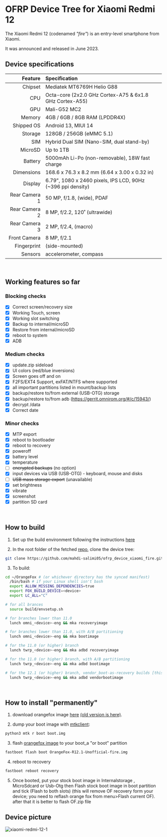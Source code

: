 # OFRP Device Tree for Xiaomi Redmi 12

The Xiaomi Redmi 12 (codenamed _"fire"_) is an entry-level smartphone from Xiaomi.

It was announced and released in June 2023.

## Device specifications

| Feature                        | Specification                                                     |
| -----------------------------: | :---------------------------------------------------------------- |
| Chipset                        | Mediatek MT6769H Helio G88                                        |
| CPU                            | Octa-core (2x2.0 GHz Cortex-A75 & 6x1.8 GHz Cortex-A55)           |
| GPU                            | Mali-G52 MC2                                                      |
| Memory                         | 4GB / 6GB / 8GB RAM (LPDDR4X)                                     |
| Shipped OS                     | Android 13, MIUI 14                                               |
| Storage                        | 128GB / 256GB (eMMC 5.1)                                          |
| SIM                            | Hybrid Dual SIM (Nano-SIM, dual stand-by)                         |
| MicroSD                        | Up to 1TB                                                         |
| Battery                        | 5000mAh Li-Po (non-removable), 18W fast charge                    |
| Dimensions                     | 168.6 x 76.3 x 8.2 mm (6.64 x 3.00 x 0.32 in)                     |
| Display                        | 6.79", 1080 x 2460 pixels, IPS LCD, 90Hz (~396 ppi density)       |
| Rear Camera 1                  | 50 MP, f/1.8, (wide), PDAF                                        |
| Rear Camera 2                  | 8 MP, f/2.2, 120˚ (ultrawide)                                     |
| Rear Camera 3                  | 2 MP, f/2.4, (macro)                                              |
| Front Camera                   | 8 MP, f/2.1                                                       |
| Fingerprint                    | (side-mounted)                                                    |
| Sensors                        | accelerometer, compass                                            |

$~$

## Working features so far

### Blocking checks
- [X] Correct screen/recovery size
- [X] Working Touch, screen
- [X] Working slot switching
- [X] Backup to internal/microSD
- [X] Restore from internal/microSD
- [X] reboot to system
- [X] ADB

### Medium checks
- [X] update.zip sideload
- [X] UI colors (red/blue inversions)
- [X] Screen goes off and on
- [X] F2FS/EXT4 Support, exFAT/NTFS where supported
- [X] all important partitions listed in mount/backup lists
- [X] backup/restore to/from external (USB-OTG) storage
- [X] backup/restore to/from adb (https://gerrit.omnirom.org/#/c/15943/)
- [X] decrypt /data
- [X] Correct date

### Minor checks
- [X] MTP export
- [X] reboot to bootloader
- [X] reboot to recovery
- [X] poweroff
- [X] battery level
- [X] temperature
- [ ] ~~encrypted backups~~ (no option)
- [X] input devices via USB (USB-OTG) - keyboard, mouse and disks
- [ ] ~~USB mass storage export~~ (unavailable)
- [X] set brightness
- [X] vibrate
- [X] screenshot
- [X] partition SD card

$~$

## How to build

1. Set up the build environment following the instructions [here](https://wiki.orangefox.tech/en/dev/building#h-0-prepare-the-build-environment-debian-based-linux-distros)

2. In the root folder of the fetched [repo](https://wiki.orangefox.tech/en/dev/building#h-1-sync-orangefox-sources-and-minimal-manifest), clone the device tree:

```bash
git clone https://github.com/mahdi-salimi05/ofrp_device_xiaomi_fire.git device/xiaomi/fire
```

3. To build:

```bash
cd ~/OrangeFox # (or whichever directory has the synced manifest)
  /bin/bash # if your Linux shell isn't bash
  export ALLOW_MISSING_DEPENDENCIES=true
  export FOX_BUILD_DEVICE=<device>
  export LC_ALL="C"

# for all brances
  source build/envsetup.sh

# for branches lower than 11.0
  lunch omni_<device>-eng && mka recoveryimage

# for branches lower than 11.0, with A/B partitioning
  lunch omni_<device>-eng && mka bootimage

# for the 11.0 (or higher) branch
  lunch twrp_<device>-eng && mka adbd recoveryimage

# for the 11.0 (or higher) branch, with A/B partitioning
  lunch twrp_<device>-eng && mka adbd bootimage

# for the 12.1 (or higher) branch, vendor_boot-as-recovery builds [this is highly experimental and unsupported!]
  lunch twrp_<device>-eng && mka adbd vendorbootimage
```

$~$

## How to install "permanently"

1. download orangefox image [here](https://github.com/mahdi-salimi05/OrangeFox-Action-Builder/releases) [(old version is here)](https://github.com/mahdi-salimi05/Action-OFRP-Builder/releases).

2. dump your boot image with [mtkclient](https://github.com/bkerler/mtkclient):

```bash
python3 mtk r boot boot.img
```

3. flash [orangefox image](https://github.com/mahdi-salimi05/Action-OFRP-Builder/releases) to your boot_a "or boot" partition

```bash
fastboot flash boot OrangeFox-R12.1-Unofficial-fire.img
```

4. reboot to recovery

```bash
fastboot reboot recovery
```

5. Once booted, put your stock boot image in Internalstorage , MicroSdcard or Usb-Otg then Flash stock boot image in boot partition and tick (Flash to both slots) (this will remove OF recovery form your device; you need to reflash orange fox from menu>Flash current OF).
after that it is better to flash OF.zip file 

## Device picture

![xiaomi-redmi-12-1](https://github.com/AntarticShaurant/android_device_xiaomi_fire/assets/109678650/bd593af4-92d4-4d5a-872d-e21bbb699a89)

